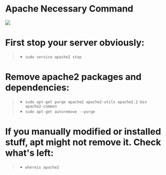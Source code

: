 # Apache Necessary Command
<img src="https://cdn.discordapp.com/attachments/863056311569481729/870672660001062942/apache-server-logo.png" wight= "15%" aling= "right">

# First stop your server obviously:
>- `sudo service apache2 stop`

# Remove apache2 packages and dependencies:

>- `sudo apt-get purge apache2 apache2-utils apache2.2-bin apache2-common` <br>
>- `sudo apt-get autoremove --purge`

# If you manually modified or installed stuff, apt might not remove it. Check what's left:
>- `whereis apache2`